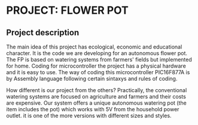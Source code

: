 PROJECT: FLOWER POT
===================
Project description
------------------
The main idea of this project has ecological, economic and educational character.
It is the code we are developing for an autonomous flower pot. The FP is based
on watering systems from farmers' fields but implemented for home. Coding for microcontroller
the project has a physical hardware and it is easy to use. 
The way of coding this microcontroller PIC16F877A is by Assembly language following certain
sintaxys and rules of coding.

How different is our project from the others?
Practically, the conventional watering systems are focused on agriculture and farmers
and their costs are expensive. Our system offers a unique autonomous watering pot 
(the item includes the pot) which works with 5V from the household power outlet. it is
one of the more versions with different sizes and styles.
